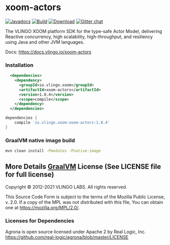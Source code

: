 # xoom-actors

[![Javadocs](http://javadoc.io/badge/io.vlingo.xoom/xoom-actors.svg?color=brightgreen)](http://javadoc.io/doc/io.vlingo.xoom/xoom-actors) [![Build](https://github.com/vlingo/xoom-actors/workflows/Build/badge.svg)](https://github.com/vlingo/xoom-actors/actions?query=workflow%3ABuild) [![Download](https://img.shields.io/maven-central/v/io.vlingo.xoom/xoom-actors?label=maven)](https://search.maven.org/artifact/io.vlingo.xoom/xoom-actors) [![Gitter chat](https://badges.gitter.im/gitterHQ/gitter.png)](https://gitter.im/vlingo-platform-java/actors)

The VLINGO XOOM platform SDK for the type-safe Actor Model, delivering Reactive concurrency, high scalability, high-throughput, and resiliency using Java and other JVM languages.

Docs: https://docs.vlingo.io/xoom-actors

### Installation

```xml
  <dependencies>
    <dependency>
      <groupId>io.vlingo.xoom</groupId>
      <artifactId>xoom-actors</artifactId>
      <version>1.8.4</version>
      <scope>compile</scope>
    </dependency>
  </dependencies>
```

```gradle
dependencies {
    compile 'io.vlingo.xoom:xoom-actors:1.8.4'
}
```
### GraalVM native image build

```bash
mvn clean install -Pmodules -Pnative-image
```
More Details [GraalVM](GraalVM.md)
License (See LICENSE file for full license)
-------------------------------------------
Copyright © 2012-2021 VLINGO LABS. All rights reserved.

This Source Code Form is subject to the terms of the
Mozilla Public License, v. 2.0. If a copy of the MPL
was not distributed with this file, You can obtain
one at https://mozilla.org/MPL/2.0/.


### Licenses for Dependencies

Agrona is open source licensed under Apache 2 by Real Logic, Inc.
https://github.com/real-logic/agrona/blob/master/LICENSE

